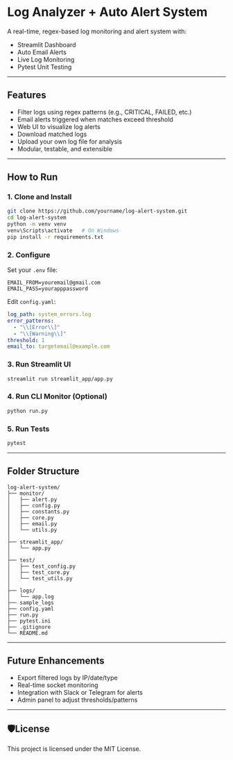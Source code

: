 # Log Analyzer + Auto Alert System

A real-time, regex-based log monitoring and alert system with:

- Streamlit Dashboard
- Auto Email Alerts
- Live Log Monitoring
- Pytest Unit Testing

---

## Features

- Filter logs using regex patterns (e.g., CRITICAL, FAILED, etc.)
- Email alerts triggered when matches exceed threshold
- Web UI to visualize log alerts
- Download matched logs
- Upload your own log file for analysis
- Modular, testable, and extensible

---

## How to Run

### 1. Clone and Install

```bash
git clone https://github.com/yourname/log-alert-system.git
cd log-alert-system
python -m venv venv
venv\Scripts\activate   # On Windows
pip install -r requirements.txt
```

### 2. Configure

Set your `.env` file:

```env
EMAIL_FROM=youremail@gmail.com
EMAIL_PASS=yourapppassword
```

Edit `config.yaml`:

```yaml
log_path: system_errors.log
error_patterns:
  - "\\[Error\\]"
  - "\\[Warning\\]"
threshold: 1
email_to: targetemail@example.com
```

### 3. Run Streamlit UI

```bash
streamlit run streamlit_app/app.py
```

### 4. Run CLI Monitor (Optional)

```bash
python run.py
```

### 5. Run Tests

```bash
pytest
```

---

## Folder Structure

```
log-alert-system/
├── monitor/
│   ├── alert.py
│   ├── config.py
│   ├── constants.py
│   ├── core.py
│   ├── email.py
│   └── utils.py
│
├── streamlit_app/
│   └── app.py
│
├── test/
│   ├── test_config.py
│   ├── test_core.py
│   └── test_utils.py
│
├── logs/
│   └── app.log
├── sample_logs
├── config.yaml
├── run.py
├── pytest.ini
├── .gitignore
└── README.md
```

---

## Future Enhancements

- Export filtered logs by IP/date/type
- Real-time socket monitoring
- Integration with Slack or Telegram for alerts
- Admin panel to adjust thresholds/patterns

---

## 🛡License

This project is licensed under the MIT License.
